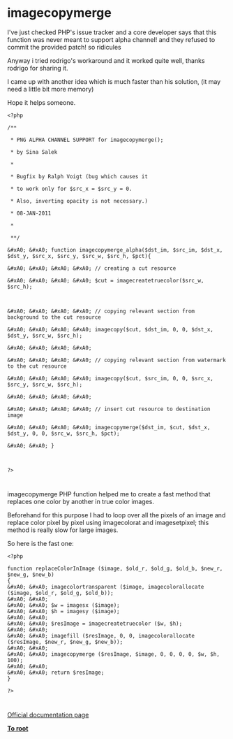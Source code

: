 # imagecopymerge





I&apos;ve just checked PHP&apos;s issue tracker and a core developer says that this function was never meant to support alpha channel! and they refused to commit the provided patch! so ridicules 

Anyway i tried rodrigo&apos;s workaround and it worked quite well, thanks rodrigo for sharing it.

I came up with another idea which is much faster than his solution, (it may need a little bit more memory)



Hope it helps someone.





```
<?php

/**

 * PNG ALPHA CHANNEL SUPPORT for imagecopymerge();

 * by Sina Salek

 *

 * Bugfix by Ralph Voigt (bug which causes it

 * to work only for $src_x = $src_y = 0. 

 * Also, inverting opacity is not necessary.)

 * 08-JAN-2011

 *

 **/

&#xA0; &#xA0; function imagecopymerge_alpha($dst_im, $src_im, $dst_x, $dst_y, $src_x, $src_y, $src_w, $src_h, $pct){

&#xA0; &#xA0; &#xA0; &#xA0; // creating a cut resource

&#xA0; &#xA0; &#xA0; &#xA0; $cut = imagecreatetruecolor($src_w, $src_h);



&#xA0; &#xA0; &#xA0; &#xA0; // copying relevant section from background to the cut resource

&#xA0; &#xA0; &#xA0; &#xA0; imagecopy($cut, $dst_im, 0, 0, $dst_x, $dst_y, $src_w, $src_h);

&#xA0; &#xA0; &#xA0; &#xA0; 

&#xA0; &#xA0; &#xA0; &#xA0; // copying relevant section from watermark to the cut resource

&#xA0; &#xA0; &#xA0; &#xA0; imagecopy($cut, $src_im, 0, 0, $src_x, $src_y, $src_w, $src_h);

&#xA0; &#xA0; &#xA0; &#xA0; 

&#xA0; &#xA0; &#xA0; &#xA0; // insert cut resource to destination image

&#xA0; &#xA0; &#xA0; &#xA0; imagecopymerge($dst_im, $cut, $dst_x, $dst_y, 0, 0, $src_w, $src_h, $pct);

&#xA0; &#xA0; } 



?>
```



  

#



imagecopymerge PHP function helped me to create a fast method that replaces one color by another in true color images.

Beforehand for this purpose I had to loop over all the pixels of an image and replace color pixel by pixel using imagecolorat and imagesetpixel; this method is really slow for large images.

So here is the fast one:



```
<?php

function replaceColorInImage ($image, $old_r, $old_g, $old_b, $new_r, $new_g, $new_b)
{
&#xA0; &#xA0; imagecolortransparent ($image, imagecolorallocate ($image, $old_r, $old_g, $old_b));
&#xA0; &#xA0; 
&#xA0; &#xA0; $w = imagesx ($image);
&#xA0; &#xA0; $h = imagesy ($image);
&#xA0; &#xA0; 
&#xA0; &#xA0; $resImage = imagecreatetruecolor ($w, $h);
&#xA0; &#xA0; 
&#xA0; &#xA0; imagefill ($resImage, 0, 0, imagecolorallocate ($resImage, $new_r, $new_g, $new_b));
&#xA0; &#xA0; 
&#xA0; &#xA0; imagecopymerge ($resImage, $image, 0, 0, 0, 0, $w, $h, 100);
&#xA0; &#xA0; 
&#xA0; &#xA0; return $resImage;
}

?>
```



  

#

[Official documentation page](https://www.php.net/manual/en/function.imagecopymerge.php)

**[To root](/README.md)**